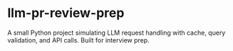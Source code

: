 # llm-pr-review-prep
A small Python project simulating LLM request handling with cache, query validation, and API calls. Built for interview prep.
